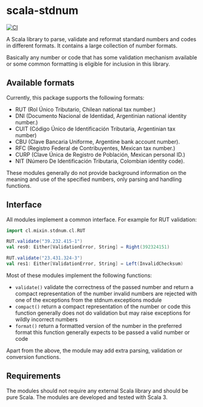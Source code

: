 # scala-stdnum

[![CI](https://github.com/ppbustamante/scala-stdnum/actions/workflows/scala.yml/badge.svg)](https://github.com/ppbustamante/scala-stdnum/actions/workflows/scala.yml)

A Scala library to parse, validate and reformat standard numbers and codes in different formats. It contains a large collection of number formats.

Basically any number or code that has some validation mechanism available or some common formatting is eligible for inclusion in this library.

## Available formats

Currently, this package supports the following formats:

- RUT (Rol Único Tributario, Chilean national tax number.)
- DNI (Documento Nacional de Identidad, Argentinian national identity number.)
- CUIT (Código Único de Identificación Tributaria, Argentinian tax number)
- CBU (Clave Bancaria Uniforme, Argentine bank account number).
- RFC (Registro Federal de Contribuyentes, Mexican tax number.)
- CURP (Clave Única de Registro de Población, Mexican personal ID.)
- NIT (Número De Identificación Tributaria, Colombian identity code).

These modules generally do not provide background information on the meaning and use of the specified numbers, only parsing and handling functions.

## Interface

All modules implement a common interface. For example for RUT validation:

```scala
import cl.mixin.stdnum.cl.RUT

RUT.validate("39.232.415-1")
val res0: Either[ValidationError, String] = Right(392324151)

RUT.validate("23.431.324-3")
val res1: Either[ValidationError, String] = Left(InvalidChecksum)
```

Most of these modules implement the following functions:

- `validate()` validate the correctness of the passed number and return a compact representation of the number invalid
  numbers are rejected with one of the exceptions from the stdnum.exceptions module
- `compact()` return a compact representation of the number or code this function generally does not do validation but
  may raise exceptions for wildly incorrect numbers
- `format()` return a formatted version of the number in the preferred format this function generally expects to be
  passed a valid number or code

Apart from the above, the module may add extra parsing, validation or conversion functions.

## Requirements

The modules should not require any external Scala library and should be pure Scala. The modules are developed and tested with Scala 3.
